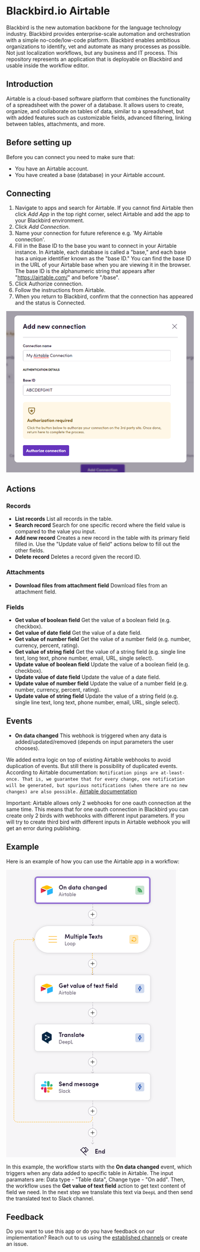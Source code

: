 # Blackbird.io Airtable

Blackbird is the new automation backbone for the language technology industry. Blackbird provides enterprise-scale automation and orchestration with a simple no-code/low-code platform. Blackbird enables ambitious organizations to identify, vet and automate as many processes as possible. Not just localization workflows, but any business and IT process. This repository represents an application that is deployable on Blackbird and usable inside the workflow editor.

## Introduction

<!-- begin docs -->

Airtable is a cloud-based software platform that combines the functionality of a spreadsheet with the power of a database. It allows users to create, organize, and collaborate on tables of data, similar to a spreadsheet, but with added features such as customizable fields, advanced filtering, linking between tables, attachments, and more.

## Before setting up

Before you can connect you need to make sure that:

- You have an Airtable account.
- You have created a base (database) in your Airtable account.

## Connecting

1. Navigate to apps and search for Airtable. If you cannot find Airtable then click _Add App_ in the top right corner, select Airtable and add the app to your Blackbird environment.
2. Click _Add Connection_.
3. Name your connection for future reference e.g. 'My Airtable connection'.
4. Fill in the Base ID to the base you want to connect in your Airtable instance. In Airtable, each database is called a "base," and each base has a unique identifier known as the "base ID." You can find the base ID in the URL of your Airtable base when you are viewing it in the browser. The base ID is the alphanumeric string that appears after "https://airtable.com/" and before "/base".
5. Click Authorize connection.
6. Follow the instructions from Airtable.
7. When you return to Blackbird, confirm that the connection has appeared and the status is Connected.

![AirtableBlackbirdConnection](image/README/AirtableBlackbirdConnection.png)

## Actions

### Records

- **List records** List all records in the table.
- **Search record** Search for one specific record where the field value is compared to the value you input.
- **Add new record** Creates a new record in the table with its primary field filled in. Use the "Update value of field" actions below to fill out the other fields.
- **Delete record** Deletes a record given the record ID.

### Attachments

- **Download files from attachment field** Download files from an attachment field.

### Fields

- **Get value of boolean field** Get the value of a boolean field (e.g. checkbox).
- **Get value of date field** Get the value of a date field.
- **Get value of number field** Get the value of a number field (e.g. number, currency, percent, rating).
- **Get value of string field** Get the value of a string field (e.g. single line text, long text, phone number, email, URL, single select).
- **Update value of boolean field** Update the value of a boolean field (e.g. checkbox).
- **Update value of date field** Update the value of a date field.
- **Update value of number field** Update the value of a number field (e.g. number, currency, percent, rating).
- **Update value of string field** Update the value of a string field (e.g. single line text, long text, phone number, email, URL, single select).

## Events

- **On data changed** This webhook is triggered when any data is added/updated/removed (depends on input parameters the user chooses).

We added extra logic on top of existing Airtable webhooks to avoid duplication of events. But still there is possibility of duplicated events.
According to Airtable documentation: 
`Notification pings are at-least-once. That is, we guarantee that for every change, one notification will be generated, but spurious notifications (when there are no new changes) are also possible.`
[Airtable documentation](https://airtable.com/developers/web/api/webhooks-overview)

Important: Airtable allows only 2 webhooks for one oauth connection at the same time. This means that for one oauth connection in Blackbird you can create only 2 birds with webhooks with different input parameters. If you will try to create third bird with different inputs in Airtable webhook you will get an error during publishing. 

## Example 

Here is an example of how you can use the Airtable app in a workflow:

![example](image/README/example.png)

In this example, the workflow starts with the **On data changed** event, which triggers when any data added to specific table in Airtable. The input paramaters are: Data type - "Table data", Change type - "On add". Then, the workflow uses the **Get value of text field** action to get text content of field we need. In the next step we translate this text via `DeepL` and then send the translated text to Slack channel.

## Feedback

Do you want to use this app or do you have feedback on our implementation? Reach out to us using the [established channels](https://www.blackbird.io/) or create an issue.

<!-- end docs -->
